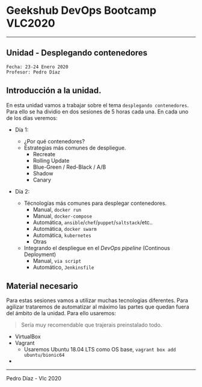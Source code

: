# Geekshub DevOps Bootcamp VLC2020
----

## Unidad - Desplegando contenedores

```
Fecha: 23-24 Enero 2020
Profesor: Pedro Díaz
```


## Introducción a la unidad.

En esta unidad vamos a trabajar sobre el tema `desplegando contenedores`. Para ello se ha dividio en dos sesiones de 5 horas cada una. En cada uno de los días veremos:

- Día 1:
    - ¿Por qué contenedores?
    - Estrategias más comunes de despliegue.
        - Recreate
        - Rolling Update
        - Blue-Green / Red-Black / A/B
        - Shadow
        - Canary

- Día 2:
    - Técnologías más comunes para desplegar contenedores.
        - Manual, `docker run`
        - Manual, `docker-compose`
        - Automática, `ansible`/`chef`/`puppet`/`saltstack`/etc..
        - Automática, `docker swarm`
        - Automática, `kubernetes`
        - Otras
    - Integrando el despliegue en el _DevOps pipeline_ (Continous Deployment)
        - Manual, `via script`
        - Automático, `Jenkinsfile`

## Material necesario

Para estas sesiones vamos a utilizar muchas tecnologias diferentes. Para agilizar trataremos de automatizar al máximo las partes que quedan fuera del ámbito de la unidad. Para ello usaremos:

> Sería muy recomendable que trajerais preinstalado todo.

- VirtualBox
- Vagrant
    - Usaremos Ubuntu 18.04 LTS como OS base, `vagrant box add ubuntu/bionic64`
-

----

Pedro Díaz - Vlc 2020
